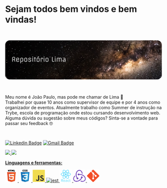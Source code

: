 # Sejam todos bem vindos e bem vindas!

<br />

![Lima profile](https://github.com/Lima08/Lima08/blob/main/repositorioLima.png)

<br />

Meu nome é João Paulo, mas pode me chamar de Lima  :mechanical_arm: <br />
Trabalhei por quase 10 anos como supervisor de equipe e por 4 anos como organizador de eventos. Atualmente trabalho como Summer de instrução na Trybe, escola de programação onde estou cursando desenvolvimento web. <br />
Alguma dúvida ou sugestão sobre meus códigos? Sinta-se a vontade para passar seu feedback :nerd_face:

<br />

[![Linkedin Badge](https://img.shields.io/badge/-Lindkeden-blue?style=flat-square&logo=Linkedin&logoColor=white&link=https://www.linkedin.com/in/joao-paulo-gomes-lima-008/)](https://www.linkedin.com/in/joao-paulo-gomes-lima-008/) 
[![Gmail Badge](https://img.shields.io/badge/-Gmail-Red?style=flat-square&logo=Gmail&logoColor=black&link=mailto:joaopaulo.gomeslima8@gmail.com)](mailto:joaopaulo.gomeslima8@gmail.com)

 <div>
  <a href="https://github.com/Lima08">
  <img height="160em" src="https://github-readme-stats.vercel.app/api?username=Lima08&show_icons=true&theme=dracula&include_all_commits=true&count_private=true"/>
  <img height="160em" src="https://github-readme-stats.vercel.app/api/top-langs/?username=Lima08&layout=compact&langs_count=7&theme=dracula"/>
</div>

**Linguagens e ferramentas:**  

<p align="left">
  <img src="https://raw.githubusercontent.com/devicons/devicon/master/icons/html5/html5-original-wordmark.svg" alt="html5" width="40" height="40"/> 
  <img src="https://raw.githubusercontent.com/devicons/devicon/master/icons/css3/css3-original-wordmark.svg" alt="css3" width="40" height="40"/> 
  <img src="https://raw.githubusercontent.com/devicons/devicon/master/icons/javascript/javascript-original.svg" alt="javascript" width="40" height="40"/> 
  <img src="https://www.learnstorybook.com/intro-to-storybook/logo-jest.png" alt="jest" width="40" height="40" />
  <img src="https://raw.githubusercontent.com/devicons/devicon/master/icons/react/react-original-wordmark.svg" alt="react" width="40" height="40"/> 
  <img src="https://raw.githubusercontent.com/devicons/devicon/master/icons/redux/redux-original.svg" alt="redux" width="40" height="40"/> 
  <img src="https://raw.githubusercontent.com/devicons/devicon/master/icons/git/git-original.svg" alt="git" width="40" height="40"/> 
</p>
